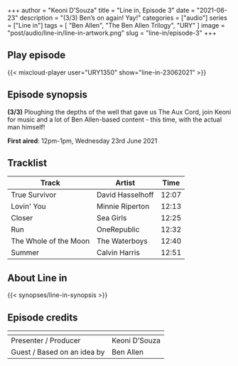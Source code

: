 +++
author = "Keoni D'Souza"
title = "Line in, Episode 3"
date = "2021-06-23"
description = "(3/3) Ben’s on again! Yay!"
categories = ["audio"]
series = ["Line in"]
tags = [
    "Ben Allen",
    "The Ben Allen Trilogy",
    "URY"
]
image = "post/audio/line-in/line-in-artwork.png"
slug = "line-in/episode-3"
+++

## Play episode

{{< mixcloud-player user="URY1350" show="line-in-23062021" >}}

## Episode synopsis

**(3/3)** Ploughing the depths of the well that gave us The Aux Cord, join Keoni for music and a lot of Ben Allen-based content - this time, with the actual man himself!

**First aired**: 12pm-1pm, Wednesday 23rd June 2021

## Tracklist

| Track	| Artist | Time |
| --- | --- | --- |
| True Survivor	| David Hasselhoff | 12:07 |
| Lovin' You | Minnie Riperton | 12:13 |
| Closer | Sea Girls | 12:25 |
| Run | OneRepublic | 12:32 |
| The Whole of the Moon | The Waterboys | 12:40 |
| Summer | Calvin Harris | 12:51 |

## About Line in

{{< synopses/line-in-synopsis >}}

## Episode credits

| []() | []() |
| --- | --- |
| Presenter / Producer | Keoni D’Souza |
| Guest / Based on an idea by | Ben Allen |